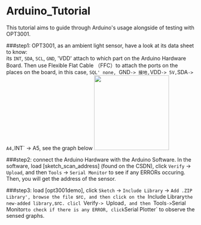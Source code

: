 # Arduino_Tutorial

This tutorial aims to guide through Arduino's usage alongside of testing with OPT3001.

###step1:
OPT3001, as an ambient light sensor, have a look at its data sheet to know:  
its `INT`, `SDA`, `SCL`, `GND`, 'VDD' attach to which part on the Arduino Hardware Board.
Then use Flexible Flat Cable （FFC）to attach the ports on the places on the board, in this case, `SQL' none, `GND` -> 接地, `VDD` -> 5V, `SDA` -> A4, `INT` -> A5, see the graph below
<img src="https://user-images.githubusercontent.com/74641841/160038297-d9ab34fb-1281-4c35-9598-afa1bcf21b0a.jpg" width="200" height="200">

###step2: 
connect the Arduino Hardware with the Arduino Software. 
In the software, load [sketch_scan_address] (found on the CSDN), click `Verify` -> `Upload`, and then `Tools` -> `Serial Monitor` to see if any ERRORs occuring. Then, you will get the address of the sensor.

###step3:
load [opt3001demo], click `Sketch` -> `Include Library` -> `Add .ZIP Library', browse the file `src`, and then click on the `Include Library` the new-added library, `src`.
clicl `Verify`-> `Upload`, and then `Tools` -> `Serial Monitor` to check if there is any ERROR, click `Serial Plotter` to observe the sensed graphs. 

